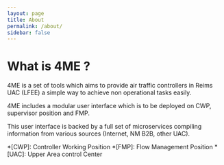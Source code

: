 ```yaml
---
layout: page
title: About
permalink: /about/
sidebar: false
---
```


# What is 4ME ?

4ME is a set of tools which aims to provide air traffic controllers in Reims UAC (LFEE) a simple way to achieve non operational tasks easily.

4ME includes a modular user interface which is to be deployed on CWP, supervisor position and FMP.

This user interface is backed by a full set of microservices compiling information from various sources (Internet, NM B2B, other UAC).


*[CWP]: Controller Working Position
*[FMP]: Flow Management Position
*[UAC]: Upper Area control Center